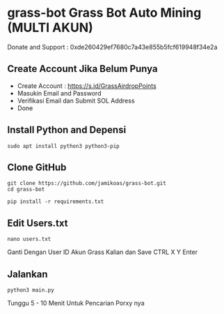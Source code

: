 # grass-bot Grass Bot Auto Mining (MULTI AKUN)
Donate and Support : 0xde260429ef7680c7a43e855b5fcf619948f34e2a

## Create Account Jika Belum Punya

- Create Account : https://s.id/GrassAirdropPoints
- Masukin Email and Password
- Verifikasi Email dan Submit SOL Address
- Done

## Install Python and Depensi

```
sudo apt install python3 python3-pip
```

## Clone GitHub

```
git clone https://github.com/jamikoas/grass-bot.git
cd grass-bot
```

```
pip install -r requirements.txt
```

## Edit Users.txt

```
nano users.txt
```

Ganti Dengan User ID Akun Grass Kalian dan Save CTRL X Y Enter

## Jalankan 

```
python3 main.py
```

Tunggu 5 - 10 Menit Untuk Pencarian Porxy nya
